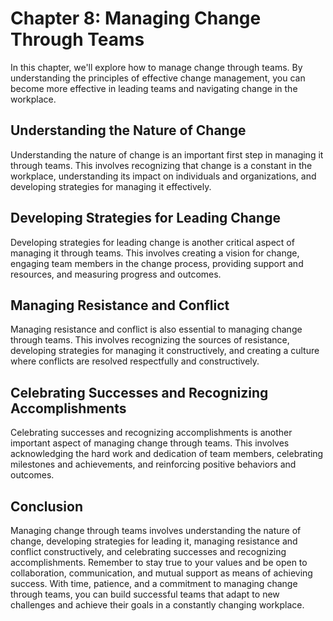 Chapter 8: Managing Change Through Teams
========================================

In this chapter, we'll explore how to manage change through teams. By understanding the principles of effective change management, you can become more effective in leading teams and navigating change in the workplace.

Understanding the Nature of Change
----------------------------------

Understanding the nature of change is an important first step in managing it through teams. This involves recognizing that change is a constant in the workplace, understanding its impact on individuals and organizations, and developing strategies for managing it effectively.

Developing Strategies for Leading Change
----------------------------------------

Developing strategies for leading change is another critical aspect of managing it through teams. This involves creating a vision for change, engaging team members in the change process, providing support and resources, and measuring progress and outcomes.

Managing Resistance and Conflict
--------------------------------

Managing resistance and conflict is also essential to managing change through teams. This involves recognizing the sources of resistance, developing strategies for managing it constructively, and creating a culture where conflicts are resolved respectfully and constructively.

Celebrating Successes and Recognizing Accomplishments
-----------------------------------------------------

Celebrating successes and recognizing accomplishments is another important aspect of managing change through teams. This involves acknowledging the hard work and dedication of team members, celebrating milestones and achievements, and reinforcing positive behaviors and outcomes.

Conclusion
----------

Managing change through teams involves understanding the nature of change, developing strategies for leading it, managing resistance and conflict constructively, and celebrating successes and recognizing accomplishments. Remember to stay true to your values and be open to collaboration, communication, and mutual support as means of achieving success. With time, patience, and a commitment to managing change through teams, you can build successful teams that adapt to new challenges and achieve their goals in a constantly changing workplace.
